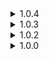 <details>
<summary>1.0.4 </summary>

* Moved BrcCustomCharacters folder from plugin folder to CharacterAPI folder inside Bepin folder.
	* _r2modman clears entire plugin folder on each update. That means character wipe on each update. So I decided to move them to a separate folder inside Bepin. So for this version either update manually and the mod will move everything to new location or back up your characters and place them inside BepInEx\CharacterAPI\BrcCustomCharacters._
* Added messages as to why loader can't load a character from an asset bundle.
</details>
<details>
<summary>1.0.3 </summary>

* Update to support BrcCustomCharacters version 2.2.2.
</details>
<details>
<summary>1.0.2 </summary>

* Fixed crash when one of character's sound array has an empty element.
</details>

<details>
<summary>1.0.0 </summary>

* Initial release
</details>